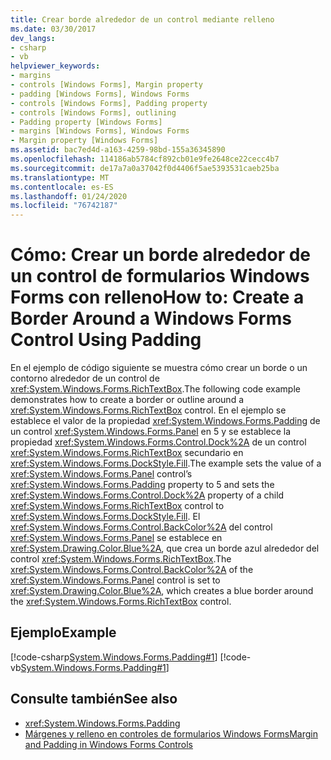 ```yaml
---
title: Crear borde alrededor de un control mediante relleno
ms.date: 03/30/2017
dev_langs:
- csharp
- vb
helpviewer_keywords:
- margins
- controls [Windows Forms], Margin property
- padding [Windows Forms], Windows Forms
- controls [Windows Forms], Padding property
- controls [Windows Forms], outlining
- Padding property [Windows Forms]
- margins [Windows Forms], Windows Forms
- Margin property [Windows Forms]
ms.assetid: bac7ed4d-a163-4259-98bd-155a36345890
ms.openlocfilehash: 114186ab5784cf892cb01e9fe2648ce22cecc4b7
ms.sourcegitcommit: de17a7a0a37042f0d4406f5ae5393531caeb25ba
ms.translationtype: MT
ms.contentlocale: es-ES
ms.lasthandoff: 01/24/2020
ms.locfileid: "76742187"
---
```

# <a name="how-to-create-a-border-around-a-windows-forms-control-using-padding"></a><span data-ttu-id="57dfd-102">Cómo: Crear un borde alrededor de un control de formularios Windows Forms con relleno</span><span class="sxs-lookup"><span data-stu-id="57dfd-102">How to: Create a Border Around a Windows Forms Control Using Padding</span></span>
<span data-ttu-id="57dfd-103">En el ejemplo de código siguiente se muestra cómo crear un borde o un contorno alrededor de un control de <xref:System.Windows.Forms.RichTextBox>.</span><span class="sxs-lookup"><span data-stu-id="57dfd-103">The following code example demonstrates how to create a border or outline around a <xref:System.Windows.Forms.RichTextBox> control.</span></span> <span data-ttu-id="57dfd-104">En el ejemplo se establece el valor de la propiedad <xref:System.Windows.Forms.Padding> de un control <xref:System.Windows.Forms.Panel> en 5 y se establece la propiedad <xref:System.Windows.Forms.Control.Dock%2A> de un control <xref:System.Windows.Forms.RichTextBox> secundario en <xref:System.Windows.Forms.DockStyle.Fill>.</span><span class="sxs-lookup"><span data-stu-id="57dfd-104">The example sets the value of a <xref:System.Windows.Forms.Panel> control’s <xref:System.Windows.Forms.Padding> property to 5 and sets the <xref:System.Windows.Forms.Control.Dock%2A> property of a child <xref:System.Windows.Forms.RichTextBox> control to <xref:System.Windows.Forms.DockStyle.Fill>.</span></span> <span data-ttu-id="57dfd-105">El <xref:System.Windows.Forms.Control.BackColor%2A> del control <xref:System.Windows.Forms.Panel> se establece en <xref:System.Drawing.Color.Blue%2A>, que crea un borde azul alrededor del control <xref:System.Windows.Forms.RichTextBox>.</span><span class="sxs-lookup"><span data-stu-id="57dfd-105">The <xref:System.Windows.Forms.Control.BackColor%2A> of the <xref:System.Windows.Forms.Panel> control is set to <xref:System.Drawing.Color.Blue%2A>, which creates a blue border around the <xref:System.Windows.Forms.RichTextBox> control.</span></span>  
  
## <a name="example"></a><span data-ttu-id="57dfd-106">Ejemplo</span><span class="sxs-lookup"><span data-stu-id="57dfd-106">Example</span></span>  
 [!code-csharp[System.Windows.Forms.Padding#1](~/samples/snippets/csharp/VS_Snippets_Winforms/System.Windows.Forms.Padding/CS/Form1.cs#1)]
 [!code-vb[System.Windows.Forms.Padding#1](~/samples/snippets/visualbasic/VS_Snippets_Winforms/System.Windows.Forms.Padding/VB/Form1.vb#1)]  
  
## <a name="see-also"></a><span data-ttu-id="57dfd-107">Consulte también</span><span class="sxs-lookup"><span data-stu-id="57dfd-107">See also</span></span>

- <xref:System.Windows.Forms.Padding>
- [<span data-ttu-id="57dfd-108">Márgenes y relleno en controles de formularios Windows Forms</span><span class="sxs-lookup"><span data-stu-id="57dfd-108">Margin and Padding in Windows Forms Controls</span></span>](margin-and-padding-in-windows-forms-controls.md)
